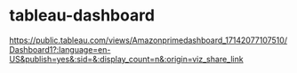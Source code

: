 # tableau-dashboard
https://public.tableau.com/views/Amazonprimedashboard_17142077107510/Dashboard1?:language=en-US&publish=yes&:sid=&:display_count=n&:origin=viz_share_link
